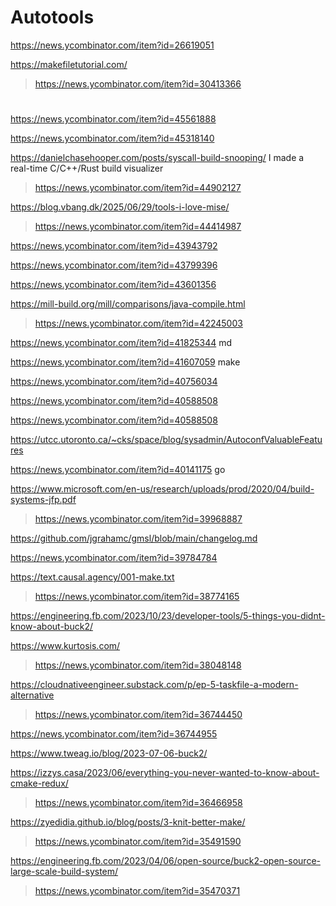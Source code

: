 
# Autotools
https://news.ycombinator.com/item?id=26619051

https://makefiletutorial.com/
> https://news.ycombinator.com/item?id=30413366

#
https://news.ycombinator.com/item?id=45561888

https://news.ycombinator.com/item?id=45318140

https://danielchasehooper.com/posts/syscall-build-snooping/ I made a real-time C/C++/Rust build visualizer
> https://news.ycombinator.com/item?id=44902127

https://blog.vbang.dk/2025/06/29/tools-i-love-mise/
> https://news.ycombinator.com/item?id=44414987

https://news.ycombinator.com/item?id=43943792

https://news.ycombinator.com/item?id=43799396

https://news.ycombinator.com/item?id=43601356

https://mill-build.org/mill/comparisons/java-compile.html
> https://news.ycombinator.com/item?id=42245003

https://news.ycombinator.com/item?id=41825344 md

https://news.ycombinator.com/item?id=41607059 make

https://news.ycombinator.com/item?id=40756034

https://news.ycombinator.com/item?id=40588508

https://news.ycombinator.com/item?id=40588508

https://utcc.utoronto.ca/~cks/space/blog/sysadmin/AutoconfValuableFeatures

https://news.ycombinator.com/item?id=40141175 go

https://www.microsoft.com/en-us/research/uploads/prod/2020/04/build-systems-jfp.pdf
> https://news.ycombinator.com/item?id=39968887

https://github.com/jgrahamc/gmsl/blob/main/changelog.md

https://news.ycombinator.com/item?id=39784784

https://text.causal.agency/001-make.txt
> https://news.ycombinator.com/item?id=38774165

https://engineering.fb.com/2023/10/23/developer-tools/5-things-you-didnt-know-about-buck2/

https://www.kurtosis.com/
> https://news.ycombinator.com/item?id=38048148

https://cloudnativeengineer.substack.com/p/ep-5-taskfile-a-modern-alternative
> https://news.ycombinator.com/item?id=36744450

https://news.ycombinator.com/item?id=36744955

https://www.tweag.io/blog/2023-07-06-buck2/

https://izzys.casa/2023/06/everything-you-never-wanted-to-know-about-cmake-redux/
> https://news.ycombinator.com/item?id=36466958

https://zyedidia.github.io/blog/posts/3-knit-better-make/
> https://news.ycombinator.com/item?id=35491590

https://engineering.fb.com/2023/04/06/open-source/buck2-open-source-large-scale-build-system/
> https://news.ycombinator.com/item?id=35470371